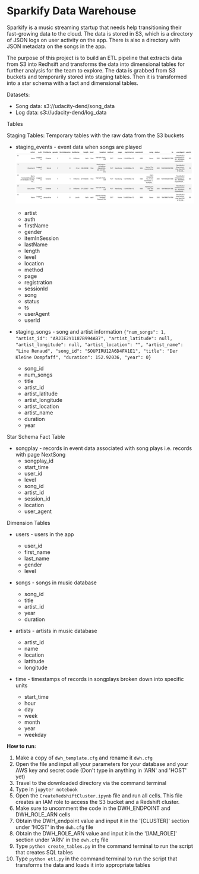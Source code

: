 # Sparkify Data Warehouse

Sparkify is a music streaming startup that needs help transitioning their fast-growing data to the cloud. The data is stored in S3, which is a directory of JSON logs on user activity on the app. There is also a directory with JSON metadata on the songs in the app.

The purpose of this project is to build an ETL pipeline that extracts data from S3 into Redhsift and transforms the data into dimensional tables for further analysis for the team to explore. The data is grabbed from S3 buckets and temporarily stored into staging tables. Then it is transformed into a star schema with a fact and dimensional tables.

Datasets:
* Song data: s3://udacity-dend/song_data
* Log data: s3://udacity-dend/log_data

Tables

Staging Tables: Temporary tables with the raw data from the S3 buckets
* staging_events - event data when songs are played
![Log Data](log-data.png)
    - artist
    - auth
    - firstName
    - gender
    - itemInSession
    - lastName
    - length
    - level
    - location
    - method
    - page
    - registration
    - sessionId
    - song
    - status
    - ts
    - userAgent
    - userId

* staging_songs - song and artist information
`{"num_songs": 1, "artist_id": "ARJIE2Y1187B994AB7", "artist_latitude": null, "artist_longitude": null, "artist_location": "", "artist_name": "Line Renaud", "song_id": "SOUPIRU12A6D4FA1E1", "title": "Der Kleine Dompfaff", "duration": 152.92036, "year": 0}`
    - song_id
    - num_songs
    - title
    - artist_id
    - artist_latitude
    - artist_longitude
    - artist_location
    - artist_name
    - duration
    - year


Star Schema
Fact Table
* songplay - records in event data associated with song plays i.e. records with page NextSong
    - songplay_id
    - start_time
    - user_id
    -  level
    - song_id
    - artist_id
    - session_id
    - location
    - user_agent

Dimension Tables
* users - users in the app
    - user_id
    - first_name
    - last_name
    - gender
    - level

* songs - songs in music database
    - song_id
    - title
    - artist_id
    - year
    - duration

* artists - artists in music database
    - artist_id
    - name
    - location
    - lattitude
    - longitude

* time - timestamps of records in songplays broken down into specific units
    - start_time
    - hour
    - day
    - week
    - month
    - year
    - weekday

**How to run:**
1. Make a copy of `dwh_template.cfg` and rename it `dwh.cfg`
2. Open the file and input all your parameters for your database and your AWS key and secret code (Don't type in anything in 'ARN' and 'HOST' yet)
2. Travel to the downloaded directory via the command terminal
3. Type in `jupyter notebook`
4. Open the `CreateRedshiftCluster.ipynb` file and run all cells. This file creates an IAM role to access the S3 bucket and a Redshift cluster.
5. Make sure to uncomment the code in the DWH_ENDPOINT and DWH_ROLE_ARN cells
6. Obtain the DWH_endpoint value and input it in the '[CLUSTER]' section under 'HOST' in the `dwh.cfg` file 
7. Obtain the DWH_ROLE_ARN value and input it in the '[IAM_ROLE]' section under 'ARN' in the `dwh.cfg` file
8. Type `python create_tables.py` in the command terminal to run the script that creates SQL tables
9. Type `python etl.py` in the command terminal to run the script that transforms the data and loads it into appropriate tables

